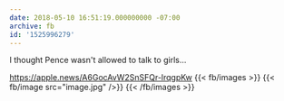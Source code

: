 ```yaml
---
date: 2018-05-10 16:51:19.000000000 -07:00
archive: fb
id: '1525996279'
---
```


I thought Pence wasn't allowed to talk to girls...

https://apple.news/A6GocAvW2SnSFQr-lrqgpKw
{{< fb/images >}}
{{< fb/image src="image.jpg" />}}
{{< /fb/images >}}

